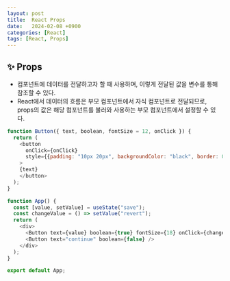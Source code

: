 ```yaml
---
layout: post
title:  React Props
date:   2024-02-08 +0900
categories: [React]
tags: [React, Props]
---
```



## ✨ Props

- 컴포넌트에 데이터를 전달하고자 할 때 사용하며, 이렇게 전달된 값을 변수를 통해 참조할 수 있다.
- React에서 데이터의 흐름은 부모 컴포넌트에서 자식 컴포넌트로 전달되므로, props의 값은 해당 컴포넌트를 불러와 사용하는 부모 컴포넌트에서 설정할 수 있다.

```javascript
function Button({ text, boolean, fontSize = 12, onClick }) {
  return (
    <button 
      onClick={onClick}
      style={{padding: "10px 20px", backgroundColor: "black", border: 0, color: "white", fontSize: fontSize, marginRight: boolean ? 5 : 0 }}
    >
    {text}
    </button>
  );
}

function App() {
  const [value, setValue] = useState("save");
  const changeValue = () => setValue("revert");
  return (
    <div>
      <Button text={value} boolean={true} fontSize={18} onClick={changeValue} />
      <Button text="continue" boolean={false} />
    </div>
  );
}

export default App;
```